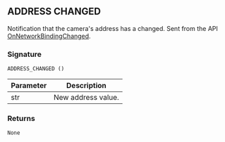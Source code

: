 ## ADDRESS CHANGED

Notification that the camera's address has a changed. Sent from the API [OnNetworkBindingChanged][1].


### Signature

`ADDRESS_CHANGED ()`


| Parameter | Description |
| --- | --- |
| str | New address value. |


### Returns

`None`

[1]:	https://control4.github.io/docs-driverworks-api/#onnetworkbindingchanged